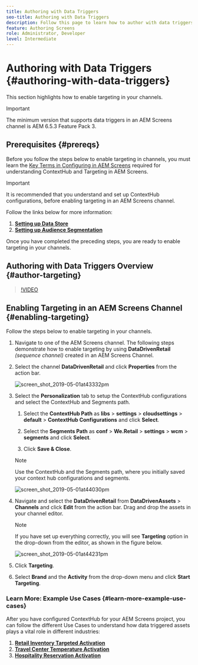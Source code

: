 ```yaml
---
title: Authoring with Data Triggers
seo-title: Authoring with Data Triggers
description: Follow this page to learn how to author with data triggers.
feature: Authoring Screens
role: Administrator, Developer
level: Intermediate
---
```


# Authoring with Data Triggers {#authoring-with-data-triggers}

This section highlights how to enable targeting in your channels.

>[!IMPORTANT]
>
>The minimum version that supports data triggers in an AEM Screens channel is AEM 6.5.3 Feature Pack 3.

## Prerequisites {#prereqs}

Before you follow the steps below to enable targeting in channels, you must learn the [Key Terms in Configuring in AEM Screens](configuring-context-hub.md) required for understanding ContextHub and Targeting in AEM Screens.

>[!IMPORTANT]
>
>It is recommended that you understand and set up ContextHub configurations, before enabling targeting in an AEM Screens channel.

Follow the links below for more information:

1. **[Setting up Data Store](configuring-context-hub.md)**
1. **[Setting up Audience Segmentation](configuring-context-hub.md)**

Once you have completed the preceding steps, you are ready to enable targeting in your channels.

## Authoring with Data Triggers Overview {#author-targeting}

>[!VIDEO](https://video.tv.adobe.com/v/31921)

## Enabling Targeting in an AEM Screens Channel {#enabling-targeting}

Follow the steps below to enable targeting in your channels.

1. Navigate to one of the AEM Screens channel. The following steps demonstrate how to enable targeting by using **DataDrivenRetail** *(sequence channel)* created in an AEM Screens Channel.

1. Select the channel **DataDrivenRetail** and click **Properties** from the action bar.

   ![screen_shot_2019-05-01at43332pm](assets/screen_shot_2019-05-01at43332pm.png)

1. Select the **Personalization** tab to setup the ContextHub configurations and select the ContextHub and Segments path.

    1. Select the **ContextHub Path** as **libs** &gt; **settings** &gt; **cloudsettings** &gt; **default** &gt; **ContextHub Configurations** and click **Select**.

    1. Select the **Segments Path** as **conf** &gt; **We.Retail** &gt; **settings** &gt; **wcm** &gt; **segments** and click **Select**.

    1. Click **Save & Close**.

   >[!NOTE]
   >
   >Use the ContextHub and the Segments path, where you initially saved your context hub configurations and segments.

   ![screen_shot_2019-05-01at44030pm](assets/screen_shot_2019-05-01at44030pm.png)

1. Navigate and select the **DataDrivenRetail** from **DataDrivenAssets** &gt; **Channels** and click **Edit** from the action bar. Drag and drop the assets in your channel editor.

   >[!NOTE]
   >
   >If you have set up everything correctly, you will see **Targeting** option in the drop-down from the editor, as shown in the figure below.

   ![screen_shot_2019-05-01at44231pm](assets/screen_shot_2019-05-01at44231pm.png)

1. Click **Targeting**.

1. Select **Brand** and the **Activity** from the drop-down menu and click **Start Targeting**.

### Learn More: Example Use Cases {#learn-more-example-use-cases}

After you have configured ContextHub for your AEM Screens project, you can follow the different Use Cases to understand how data triggered assets plays a vital role in different industries:

1. **[Retail Inventory Targeted Activation](retail-inventory-activation.md)**
1. **[Travel Center Temperature Activation](local-temperature-activation.md)**
1. **[Hospitality Reservation Activation](hospitality-reservation-activation.md)**
